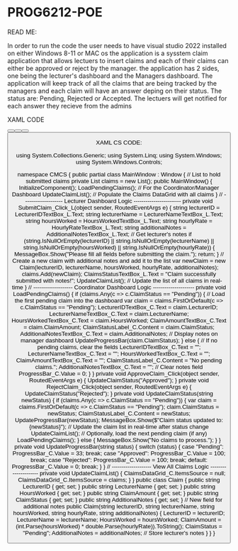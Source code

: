 # PROG6212-POE

READ ME:

In order to run the code the user needs to have visual studio 2022 installed on either Windows 8-11 or MAC os 
the application is a sysstem claim application that allows lectuers to insert claims and each of their claims can either be approved or reject by the manager.
the application has 2 sides, one being the lecturer's dashboard and the Managers dashboard.
The application will keep track of all the claims that are being tracked by the managers and each claim will have an answer deping on their status.
The status are: Pending, Rejected or Accepted. The lectuers will get notified for each answer they recieve from the admins 

XAML CODE

<Window x:Class="CMCS.MainWindow"
        xmlns="http://schemas.microsoft.com/winfx/2006/xaml/presentation"
        xmlns:x="http://schemas.microsoft.com/winfx/2006/xaml"
        Title="Contract Monthly Claim System" Height="600" Width="800" Background="#F0F8FF">
    <Grid>
        <TabControl>
            <!-- Lecturer Dashboard Tab -->
            <TabItem Header="Lecturer Dashboard">
                <Grid>
                    <TextBlock Text="Submit Monthly Claim" FontSize="20" FontWeight="Bold" Margin="10,10,0,0" HorizontalAlignment="Left"/>
                    <StackPanel Orientation="Vertical" HorizontalAlignment="Left" Margin="10,50,0,0">
                        <Label Content="Lecturer ID:"/>
                        <TextBox Name="LecturerIDTextBox_L" Width="200"/>
                        <Label Content="Lecturer Name:"/>
                        <TextBox Name="LecturerNameTextBox_L" Width="200"/>
                        <Label Content="Hours Worked:"/>
                        <TextBox Name="HoursWorkedTextBox_L" Width="200"/>
                        <Label Content="Hourly Rate:"/>
                        <TextBox Name="HourlyRateTextBox_L" Width="200"/>
                        <!-- New TextBox for Additional Notes -->
                        <Label Content="Additional Notes:"/>
                        <TextBox Name="AdditionalNotesTextBox_L" Width="200" Height="100" TextWrapping="Wrap" AcceptsReturn="True"/>
                        <Button Content="Upload Document" Width="150" Margin="0,10,0,0" Background="#ADD8E6" Click="UploadDocument_Click_L"/>
                        <Button Content="Submit Claim" Width="150" Margin="0,10,0,0" Background="#32CD32" Click="SubmitClaim_Click_L"/>
                    </StackPanel>
                    <TextBlock Text="Your Claims Status" FontSize="16" FontWeight="Bold" Margin="10,300,0,0" HorizontalAlignment="Left"/>
                    <TextBox Name="ClaimsStatusTextBox_L" Width="750" Height="100" Margin="10,330,0,0" IsReadOnly="True" Background="#FFFACD"/>
                </Grid>
            </TabItem>
            <!-- Coordinator/Manager Dashboard Tab -->
            <TabItem Header="Coordinator/Manager Dashboard">
                <Grid>
                    <TextBlock Text="Verify and Approve Claims" FontSize="20" FontWeight="Bold" Margin="10,10,0,0" HorizontalAlignment="Left"/>
                    <StackPanel Orientation="Vertical" HorizontalAlignment="Left" Margin="10,50,0,0">
                        <Label Content="Lecturer ID:"/>
                        <TextBox Name="LecturerIDTextBox_C" Width="200" IsReadOnly="True"/>
                        <Label Content="Lecturer Name:"/>
                        <TextBox Name="LecturerNameTextBox_C" Width="200" IsReadOnly="True"/>
                        <Label Content="Hours Worked:"/>
                        <TextBox Name="HoursWorkedTextBox_C" Width="200" IsReadOnly="True"/>
                        <Label Content="Claim Amount:"/>
                        <TextBox Name="ClaimAmountTextBox_C" Width="200" IsReadOnly="True"/>
                        <Label Content="Claim Status:"/>
                        <Label Name="ClaimStatusLabel_C" Width="200" FontSize="16" FontWeight="Bold" Content="Pending" Foreground="DarkBlue"/>
                        <!-- New TextBox for Additional Notes (ReadOnly) -->
                        <Label Content="Lecturer's Notes:"/>
                        <TextBox Name="AdditionalNotesTextBox_C" Width="200" Height="100" TextWrapping="Wrap" IsReadOnly="True" Background="#FFFACD"/>
                        <Button Content="Approve Claim" Width="150" Margin="0,10,0,0" Background="#32CD32" Click="ApproveClaim_Click"/>
                        <Button Content="Reject Claim" Width="150" Margin="0,10,0,0" Background="#FF6347" Click="RejectClaim_Click"/>
                        <!-- Progress Bar -->
                        <Label Content="Progress:"/>
                        <ProgressBar Name="ProgressBar_C" Width="200" Height="20" Value="33"/>
                    </StackPanel>
                    <TextBlock Text="All Claims" FontSize="16" FontWeight="Bold" Margin="10,300,0,0" HorizontalAlignment="Left"/>
                    <DataGrid Name="ClaimsDataGrid_C" Width="750" Height="200" Margin="10,330,0,0" ItemsSource="{Binding claims}" IsReadOnly="True"/>
                </Grid>
            </TabItem>
        </TabControl>
    </Grid>
</Window>


XAML CS CODE:

using System.Collections.Generic;
using System.Linq;
using System.Windows;
using System.Windows.Controls;

namespace CMCS
{
    public partial class MainWindow : Window
    {
        // List to hold submitted claims
        private List<Claim> claims = new List<Claim>();
        public MainWindow()
        {
            InitializeComponent();
            LoadPendingClaims();  // For the Coordinator/Manager Dashboard
            UpdateClaimList();    // Populate the Claims DataGrid with all claims
        }
        // -------------------- Lecturer Dashboard Logic ------------------------
        private void SubmitClaim_Click_L(object sender, RoutedEventArgs e)
        {
            string lecturerID = LecturerIDTextBox_L.Text;
            string lecturerName = LecturerNameTextBox_L.Text;
            string hoursWorked = HoursWorkedTextBox_L.Text;
            string hourlyRate = HourlyRateTextBox_L.Text;
            string additionalNotes = AdditionalNotesTextBox_L.Text; // Get lecturer's notes
            if (string.IsNullOrEmpty(lecturerID) || string.IsNullOrEmpty(lecturerName) || string.IsNullOrEmpty(hoursWorked) || string.IsNullOrEmpty(hourlyRate))
            {
                MessageBox.Show("Please fill all fields before submitting the claim.");
                return;
            }
            // Create a new claim with additional notes and add it to the list
            var newClaim = new Claim(lecturerID, lecturerName, hoursWorked, hourlyRate, additionalNotes);
            claims.Add(newClaim);
            ClaimsStatusTextBox_L.Text = "Claim successfully submitted with notes!";
            UpdateClaimList();  // Update the list of all claims in real-time
        }
        // -------------------- Coordinator Dashboard Logic ---------------------
        private void LoadPendingClaims()
        {
            if (claims.Any(c => c.ClaimStatus == "Pending"))
            {
                // Load the first pending claim into the dashboard
                var claim = claims.FirstOrDefault(c => c.ClaimStatus == "Pending");
                LecturerIDTextBox_C.Text = claim.LecturerID;
                LecturerNameTextBox_C.Text = claim.LecturerName;
                HoursWorkedTextBox_C.Text = claim.HoursWorked;
                ClaimAmountTextBox_C.Text = claim.ClaimAmount;
                ClaimStatusLabel_C.Content = claim.ClaimStatus;
 AdditionalNotesTextBox_C.Text = claim.AdditionalNotes; // Display notes on manager dashboard
                UpdateProgressBar(claim.ClaimStatus);
            }
            else
            {
                // If no pending claims, clear the fields
                LecturerIDTextBox_C.Text = "";
                LecturerNameTextBox_C.Text = "";
                HoursWorkedTextBox_C.Text = "";
                ClaimAmountTextBox_C.Text = "";
                ClaimStatusLabel_C.Content = "No pending claims.";
                AdditionalNotesTextBox_C.Text = ""; // Clear notes field
                ProgressBar_C.Value = 0;
            }
        }
        private void ApproveClaim_Click(object sender, RoutedEventArgs e)
        {
            UpdateClaimStatus("Approved");
        }
        private void RejectClaim_Click(object sender, RoutedEventArgs e)
        {
            UpdateClaimStatus("Rejected");
        }
        private void UpdateClaimStatus(string newStatus)
        {
            if (claims.Any(c => c.ClaimStatus == "Pending"))
            {
                var claim = claims.FirstOrDefault(c => c.ClaimStatus == "Pending");
                claim.ClaimStatus = newStatus;
                ClaimStatusLabel_C.Content = newStatus;
                UpdateProgressBar(newStatus);
                MessageBox.Show($"Claim status updated to: {newStatus}");
// Update the claim list in real-time after status change
                UpdateClaimList();
                // Optionally, load the next pending claim (if any)
                LoadPendingClaims();
            }
            else
            {
                MessageBox.Show("No claims to process.");
            }
        }
        private void UpdateProgressBar(string status)
        {
            switch (status)
            {
                case "Pending":
                    ProgressBar_C.Value = 33;
                    break;
                case "Approved":
                    ProgressBar_C.Value = 100;
                    break;
                case "Rejected":
                    ProgressBar_C.Value = 100;
                    break;
                default:
                    ProgressBar_C.Value = 0;
                    break;
            }
        }
        // -------------------- View All Claims Logic ---------------------
        private void UpdateClaimList()
        {
            ClaimsDataGrid_C.ItemsSource = null;
            ClaimsDataGrid_C.ItemsSource = claims;
        }
    }
    public class Claim
    {
        public string LecturerID { get; set; }
        public string LecturerName { get; set; }
        public string HoursWorked { get; set; }
        public string ClaimAmount { get; set; }
        public string ClaimStatus { get; set; }
        public string AdditionalNotes { get; set; }  // New field for additional notes
        public Claim(string lecturerID, string lecturerName, string hoursWorked, string hourlyRate, string additionalNotes)
        {
            LecturerID = lecturerID;
            LecturerName = lecturerName;
            HoursWorked = hoursWorked;
            ClaimAmount = (int.Parse(hoursWorked) * double.Parse(hourlyRate)).ToString();
            ClaimStatus = "Pending";
            AdditionalNotes = additionalNotes;  // Store lecturer's notes
        }
    }
}

